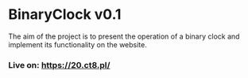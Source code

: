 # BinaryClock v0.1
The aim of the project is to present the operation of a binary clock and implement its functionality on the website.
### Live on: https://20.ct8.pl/
